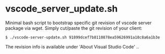 # vscode_server_update.sh
Minimal bash script to bootstrap specific git revision of vscode server package via wget. Simply cut/paste the git revision of your client: 
```
$ ./vscode-server-update.sh 91899dcef7b8110878ea59626991a18c8a6a1b3e
``` 
The revision info is available under 'About Visual Studio Code' ..
